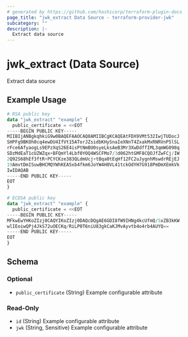 ```yaml
---
# generated by https://github.com/hashicorp/terraform-plugin-docs
page_title: "jwk_extract Data Source - terraform-provider-jwk"
subcategory: ""
description: |-
  Extract data source
---
```


# jwk_extract (Data Source)

Extract data source

## Example Usage

```terraform
# RSA public key
data "jwk_extract" "example" {
  public_certificate = <<EOT
-----BEGIN PUBLIC KEY-----
MIIBIjANBgkqhkiG9w0BAQEFAAOCAQ8AMIIBCgKCAQEAtFDX9VMt532IwjTUDocJ
SHPFg9BKOh0cq4ewDU4IfVt15ATorJZsidbKHySnaIeXNnT4ZxakMxRNRVnP5lSL
rFce6AfyaogLs9EPzXqS26E4isPtNmBU0syeLksAeB3Mr3XwDdffIML3qmWG098q
SDzMdEaT1cUZWZqx+BFQmYl4Lbf0YOQ4WSCFMo7/3d062htGMF8CQOJfZwFCj/IW
2Q92S68hEf3ftR+PCYCKze383QLdmUcj+tBqa0tEqHf12FC2uJygnhMswdrREjEJ
19AmvtDmISuwBHCMQYWhKEA5xb4fkm6JoYW4H0VL41tckOdYH7G918PmDmXEmkVk
IwIDAQAB
-----END PUBLIC KEY-----
EOT
}

# ECDSA public key
data "jwk_extract" "example" {
  public_certificate = <<EOT
-----BEGIN PUBLIC KEY-----
MFkwEwYHKoZIzj0CAQYIKoZIzj0DAQcDQgAE6GDI8fW9IHNg4kcUfmQ/5xZB3kKW
wlIEoiwQPj4JkS72uOECKq/RiLP0T6niU83gkCaKJMvAyvtb4o4rb4AUYQ==
-----END PUBLIC KEY-----
EOT
}
```

<!-- schema generated by tfplugindocs -->
## Schema

### Optional

- `public_certificate` (String) Example configurable attribute

### Read-Only

- `id` (String) Example configurable attribute
- `jwk` (String, Sensitive) Example configurable attribute


